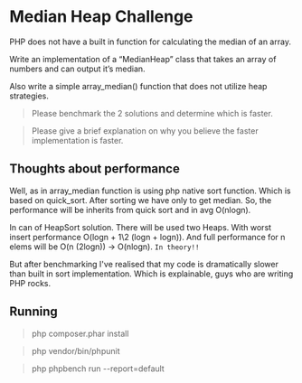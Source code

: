 # Median Heap Challenge

PHP does not have a built in function for calculating the median of an array. 

Write an implementation of a “MedianHeap” class that takes an array of numbers and can output it’s median. 

Also write a simple array_median() function that does not utilize heap strategies.

> Please benchmark the 2 solutions and determine which is faster.

> Please give a brief explanation on why you believe the faster implementation is faster.


## Thoughts about performance

Well, as in array_median function is using php native sort function.
Which is based on quick_sort. After sorting we have only to get median.
So, the  performance will be inherits from quick sort and in avg O(nlogn).


In can of HeapSort solution. There will be used two Heaps.
With worst insert performance O(logn + 1\2 (logn + logn)).
And full performance for n elems will be O(n (2logn)) -> O(nlogn). `In theory!!`

But after benchmarking I've realised that my code is dramatically slower than built in sort implementation.
Which is explainable, guys who are writing PHP rocks.
 
 
## Running

> php composer.phar install

> php vendor/bin/phpunit

> php phpbench run --report=default


